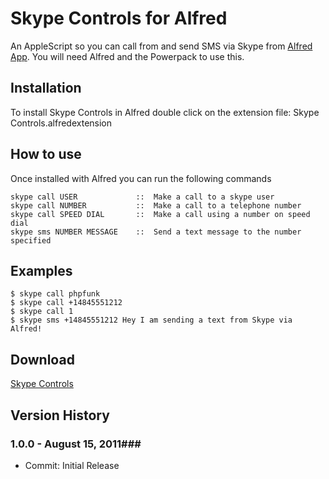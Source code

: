Skype Controls for Alfred
============

An AppleScript so you can call from and send SMS via Skype from [Alfred App](http://alfredapp.com/). You will need Alfred and the Powerpack to use this.

Installation
----------------

To install Skype Controls in Alfred double click on the extension file: Skype Controls.alfredextension

How to use
----------------

Once installed with Alfred you can run the following commands


    skype call USER 			::  Make a call to a skype user
    skype call NUMBER 			::  Make a call to a telephone number
    skype call SPEED DIAL  		::  Make a call using a number on speed dial
    skype sms NUMBER MESSAGE	::  Send a text message to the number specified
      

Examples
----------------
    $ skype call phpfunk
    $ skype call +14845551212
    $ skype call 1
    $ skype sms +14845551212 Hey I am sending a text from Skype via Alfred!


Download
----------------
[Skype Controls](http://dl.dropbox.com/u/45930/Alfred%20Apps/Skype%20Controls/Skype%20Controls.alfredextension)
    

## Version History ##
### 1.0.0 - August 15, 2011###
 
- Commit: Initial Release
